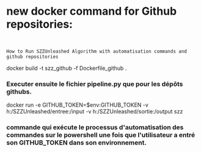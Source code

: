 # new docker command for Github repositories:

```bash

```

```powershell


```
```How to Run SZZUnleashed Algorithm with automatisation commands and github repositories ```

docker build -t szz_github -f Dockerfile_github .


### Executer ensuite le fichier pipeline.py que pour les dépôts githubs.

docker run -e GITHUB_TOKEN=$env:GITHUB_TOKEN -v  h:/SZZUnleashed/entree:/input  -v  h:/SZZUnleashed/sortie:/output 
szz  

### commande qui exécute le processus d'automatisation des commandes sur le powershell une fois que l'utilisateur a entré son GITHUB_TOKEN dans son environnement.